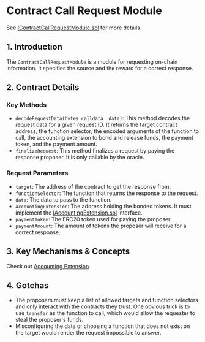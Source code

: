# Contract Call Request Module

See [IContractCallRequestModule.sol](/solidity/interfaces/modules/request/IContractCallRequestModule.sol/interface.IContractCallRequestModule.md) for more details.

## 1. Introduction

The `ContractCallRequestModule` is a module for requesting on-chain information. It specifies the source and the reward for a correct response.

## 2. Contract Details

### Key Methods

- `decodeRequestData(bytes calldata _data)`: This method decodes the request data for a given request ID. It returns the target contract address, the function selector, the encoded arguments of the function to call, the accounting extension to bond and release funds, the payment token, and the payment amount.
- `finalizeRequest`: This method finalizes a request by paying the response proposer. It is only callable by the oracle.

### Request Parameters

- `target`: The address of the contract to get the response from.
- `functionSelector`: The function that returns the response to the request.
- `data`: The data to pass to the function.
- `accountingExtension`: The address holding the bonded tokens. It must implement the [IAccountingExtension.sol](/solidity/interfaces/extensions/IAccountingExtension.sol/interface.IAccountingExtension.md) interface.
- `paymentToken`: The ERC20 token used for paying the proposer.
- `paymentAmount`: The amount of tokens the proposer will receive for a correct response.

## 3. Key Mechanisms & Concepts

Check out [Accounting Extension](../../extensions/accounting.md).

## 4. Gotchas

- The proposers must keep a list of allowed targets and function selectors and only interact with the contracts they trust. One obvious trick is to use `transfer` as the function to call, which would allow the requester to steal the proposer's funds.
- Misconfiguring the data or choosing a function that does not exist on the target would render the request impossible to answer.
